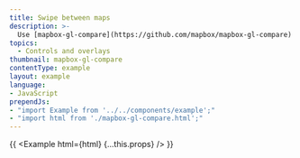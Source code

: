 ```yaml
---
title: Swipe between maps
description: >-
  Use [mapbox-gl-compare](https://github.com/mapbox/mapbox-gl-compare) to swipe between and synchronize two maps.
topics:
  - Controls and overlays
thumbnail: mapbox-gl-compare
contentType: example
layout: example
language:
- JavaScript
prependJs:
- "import Example from '../../components/example';"
- "import html from './mapbox-gl-compare.html';"
---
```


{{ <Example html={html} {...this.props} /> }}
